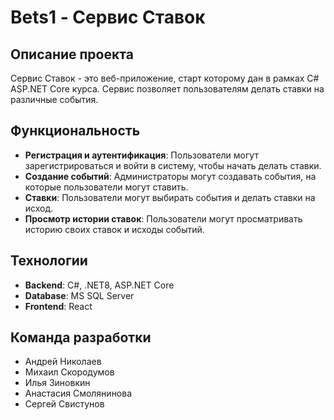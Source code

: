 # Bets1 - Сервис Ставок

## Описание проекта

Сервис Ставок - это веб-приложение, старт которому дан в рамках C# ASP.NET Core курса. Сервис позволяет пользователям делать ставки на различные события. 

## Функциональность

- **Регистрация и аутентификация**: Пользователи могут зарегистрироваться и войти в систему, чтобы начать делать ставки.
- **Создание событий**: Администраторы могут создавать события, на которые пользователи могут ставить.
- **Ставки**: Пользователи могут выбирать события и делать ставки на исход.
- **Просмотр истории ставок**: Пользователи могут просматривать историю своих ставок и исходы событий.

## Технологии

- **Backend**: C#, .NET8, ASP.NET Core
- **Database**: MS SQL Server
- **Frontend**: React

## Команда разработки

* Андрей Николаев
* Михаил Скородумов
* Илья Зиновкин
* Анастасия Смолянинова
* Сергей Свистунов
